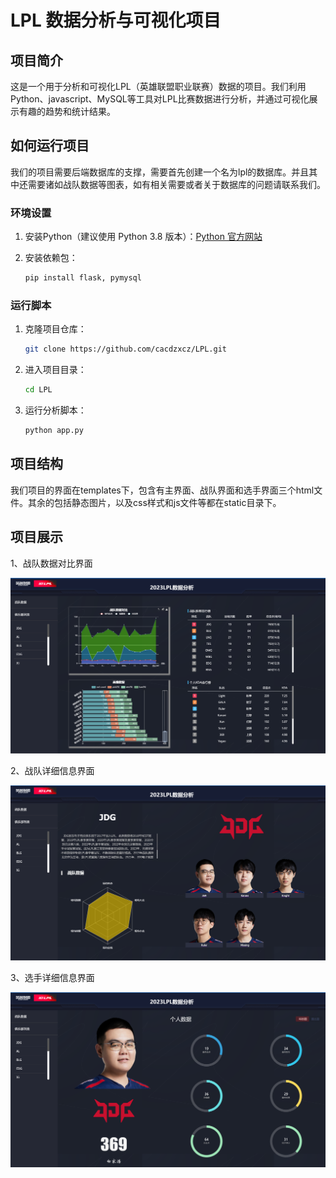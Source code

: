 # LPL 数据分析与可视化项目

## 项目简介

这是一个用于分析和可视化LPL（英雄联盟职业联赛）数据的项目。我们利用Python、javascript、MySQL等工具对LPL比赛数据进行分析，并通过可视化展示有趣的趋势和统计结果。

## 如何运行项目

我们的项目需要后端数据库的支撑，需要首先创建一个名为lpl的数据库。并且其中还需要诸如战队数据等图表，如有相关需要或者关于数据库的问题请联系我们。

### 环境设置

1. 安装Python（建议使用 Python 3.8 版本）：[Python 官方网站](https://www.python.org/)

2. 安装依赖包：

    ```bash
    pip install flask, pymysql
    ```

### 运行脚本

1. 克隆项目仓库：

    ```bash
    git clone https://github.com/cacdzxcz/LPL.git
    ```

2. 进入项目目录：

    ```bash
    cd LPL
    ```

3. 运行分析脚本：

    ```bash
    python app.py
    ```

## 项目结构

我们项目的界面在templates下，包含有主界面、战队界面和选手界面三个html文件。其余的包括静态图片，以及css样式和js文件等都在static目录下。

## 项目展示

1、战队数据对比界面

![主界面](./images/主界面.png)

2、战队详细信息界面

![战队界面](./images/战队界面.png)

3、选手详细信息界面

![战队界面](./images/选手界面.png)

